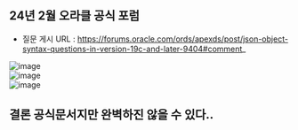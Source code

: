 ## 24년 2월 오라클 공식 포럼
- 질문 게시 
URL : https://forums.oracle.com/ords/apexds/post/json-object-syntax-questions-in-version-19c-and-later-9404#comment_  

 ![image](https://github.com/2nho/personal-study/assets/97571604/cfe7dbc1-0dde-4a14-b5b0-13504e20561c)  
![image](https://github.com/2nho/personal-study/assets/97571604/7e28f61d-58fc-4995-9c9b-b9b4245d9cb2)  
![image](https://github.com/2nho/personal-study/assets/97571604/62b563c8-a3fa-4d37-9b49-c8fda2e7890a)




## 결론 공식문서지만 완벽하진 않을 수 있다..

